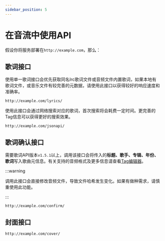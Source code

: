 ```yaml
---
sidebar_position: 5
---
```


# 在音流中使用API

假设你将服务部署在`http://example.com`，那么：

## 歌词接口

使用单一歌词接口会优先获取同名lrc歌词文件或音频文件内置歌词，如果本地有歌词文件，或音乐文件有较完善的元数据，请使用此接口以获得较好的响应速度和准确率。

```url title="单一歌词"
http://example.com/lyrics/
```

使用此接口会通过网络搜索对应的歌词，首次搜索将会耗费一定时间。更完善的Tag信息可以获得更好的搜索效果。

```url title="批量获取"
http://example.com/jsonapi/
```

## 歌词确认接口

需要歌词API版本`v1.5.1`以上，调用该接口会将传入的**标题、歌手、专辑、年份、歌词**写入歌曲元信息。有关支持的音频格式及更多信息请查看[Tag编辑器](/docs/legacy/tagEditor)。

:::warning

调用此接口会直接修改音频文件，导致文件哈希发生变化。如果有做种需求，请慎重使用此功能。

:::

```url
http://example.com/confirm/
```

## 封面接口

```url
http://example.com/cover/
```
